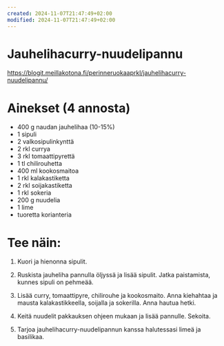 ```yaml
---
created: 2024-11-07T21:47:49+02:00
modified: 2024-11-07T21:47:49+02:00
---
```


# Jauhelihacurry-nuudelipannu

https://blogit.meillakotona.fi/perinneruokaaprkl/jauhelihacurry-nuudelipannu/

# Ainekset (4 annosta)

- 400 g naudan jauhelihaa (10-15%)
- 1 sipuli
- 2 valkosipulinkynttä
- 2 rkl currya
- 3 rkl tomaattipyrettä
- 1 tl chilirouhetta
- 400 ml kookosmaitoa
- 1 rkl kalakastiketta
- 2 rkl soijakastiketta
- 1 rkl sokeria
- 200 g nuudelia
- 1 lime
- tuoretta korianteria

# Tee näin:

1. Kuori ja hienonna sipulit.

1. Ruskista jauheliha pannulla öljyssä ja lisää sipulit. Jatka paistamista, kunnes sipuli on pehmeää.

1. Lisää curry, tomaattipyre, chilirouhe ja kookosmaito. Anna kiehahtaa ja mausta kalakastikkeella, soijalla ja sokerilla. Anna hautua hetki.

1. Keitä nuudelit pakkauksen ohjeen mukaan ja lisää pannulle. Sekoita.

1. Tarjoa jauhelihacurry-nuudelipannun kanssa halutessasi limeä ja basilikaa.
